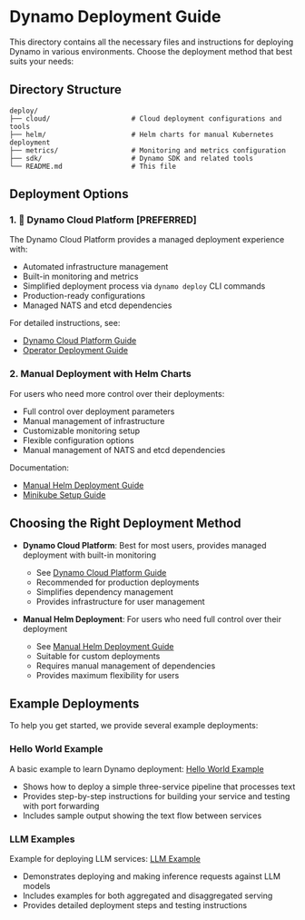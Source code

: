 <!--
SPDX-FileCopyrightText: Copyright (c) 2025 NVIDIA CORPORATION & AFFILIATES. All rights reserved.
SPDX-License-Identifier: Apache-2.0

Licensed under the Apache License, Version 2.0 (the "License");
you may not use this file except in compliance with the License.
You may obtain a copy of the License at

http://www.apache.org/licenses/LICENSE-2.0

Unless required by applicable law or agreed to in writing, software
distributed under the License is distributed on an "AS IS" BASIS,
WITHOUT WARRANTIES OR CONDITIONS OF ANY KIND, either express or implied.
See the License for the specific language governing permissions and
limitations under the License.
-->

# Dynamo Deployment Guide

This directory contains all the necessary files and instructions for deploying Dynamo in various environments. Choose the deployment method that best suits your needs:

## Directory Structure

```
deploy/
├── cloud/                    # Cloud deployment configurations and tools
├── helm/                     # Helm charts for manual Kubernetes deployment
├── metrics/                  # Monitoring and metrics configuration
├── sdk/                      # Dynamo SDK and related tools
└── README.md                 # This file
```

## Deployment Options

### 1. 🚀 Dynamo Cloud Platform [PREFERRED]

The Dynamo Cloud Platform provides a managed deployment experience with:
- Automated infrastructure management
- Built-in monitoring and metrics
- Simplified deployment process via `dynamo deploy` CLI commands
- Production-ready configurations
- Managed NATS and etcd dependencies

For detailed instructions, see:
- [Dynamo Cloud Platform Guide](../docs/guides/dynamo_deploy/dynamo_cloud.md)
- [Operator Deployment Guide](../docs/guides/dynamo_deploy/operator_deployment.md)

### 2. Manual Deployment with Helm Charts

For users who need more control over their deployments:
- Full control over deployment parameters
- Manual management of infrastructure
- Customizable monitoring setup
- Flexible configuration options
- Manual management of NATS and etcd dependencies

Documentation:
- [Manual Helm Deployment Guide](../docs/guides/dynamo_deploy/manual_helm_deployment.md)
- [Minikube Setup Guide](../docs/guides/dynamo_deploy/minikube.md)

## Choosing the Right Deployment Method

- **Dynamo Cloud Platform**: Best for most users, provides managed deployment with built-in monitoring
  - See [Dynamo Cloud Platform Guide](../docs/guides/dynamo_deploy/dynamo_cloud.md)
  - Recommended for production deployments
  - Simplifies dependency management
  - Provides infrastructure for user management

- **Manual Helm Deployment**: For users who need full control over their deployment
  - See [Manual Helm Deployment Guide](../docs/guides/dynamo_deploy/manual_helm_deployment.md)
  - Suitable for custom deployments
  - Requires manual management of dependencies
  - Provides maximum flexibility for users

## Example Deployments

To help you get started, we provide several example deployments:

### Hello World Example
A basic example to learn Dynamo deployment: [Hello World Example](../examples/hello_world/README.md#deploying-to-and-running-the-example-in-kubernetes)
- Shows how to deploy a simple three-service pipeline that processes text
- Provides step-by-step instructions for building your service and testing with port forwarding
- Includes sample output showing the text flow between services

### LLM Examples
Example for deploying LLM services: [LLM Example](../examples/vllm_v0/README.md#deploy-to-kubernetes)
- Demonstrates deploying and making inference requests against LLM models
- Includes examples for both aggregated and disaggregated serving
- Provides detailed deployment steps and testing instructions
